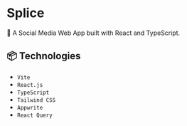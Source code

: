 #  Splice
🫧 A Social Media Web App built with React and TypeScript.


## 📦 Technologies

- `Vite`
- `React.js`
- `TypeScript`
- `Tailwind CSS`
- `Appwrite`
- `React Query`
